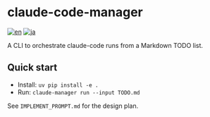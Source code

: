 # claude-code-manager

[![en](https://img.shields.io/badge/lang-English-blue.svg)](README.en.md) [![ja](https://img.shields.io/badge/lang-日本語-red.svg)](README.ja.md)

A CLI to orchestrate claude-code runs from a Markdown TODO list.

## Quick start

- Install: `uv pip install -e .`
- Run: `claude-manager run --input TODO.md`

See `IMPLEMENT_PROMPT.md` for the design plan.

